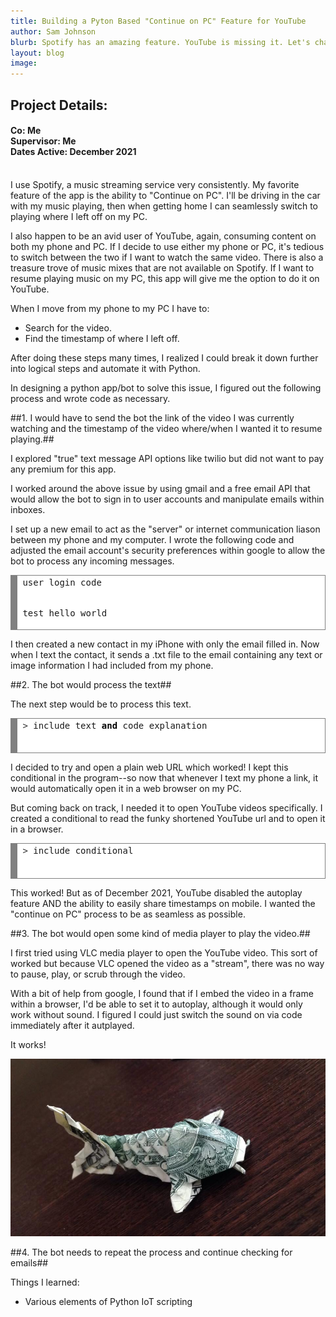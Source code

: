 ```yaml
---
title: Building a Pyton Based "Continue on PC" Feature for YouTube
author: Sam Johnson
blurb: Spotify has an amazing feature. YouTube is missing it. Let's change that with Python.
layout: blog
image: 
---
```

## Project Details:
#### Co: Me <br>Supervisor: Me <br>Dates Active: December 2021
<br>
I use Spotify, a music streaming service very consistently. My favorite feature of the app is the ability to "Continue on PC". I'll be driving in the car with my music playing, then when getting home I can seamlessly switch to playing where I left off on my PC.

I also happen to be an avid user of YouTube, again, consuming content on both my phone and PC. If I decide to use either my phone or PC, it's tedious to switch between the two if I want to watch the same video. There is also a treasure trove of music mixes that are not available on Spotify. If I want to resume playing music on my PC, this app will give me the option to do it on YouTube.

When I move from my phone to my PC I have to:
- Search for the video.
- Find the timestamp of where I left off.

After doing these steps many times, I realized I could break it down further into logical steps and automate it with Python.

In designing a python app/bot to solve this issue, I figured out the following process and wrote code as necessary.

##1. I would have to send the bot the link of the video I was currently watching and the timestamp of the video where/when I wanted it to resume playing.##

I explored "true" text message API options like twilio but did not want to pay any premium for this app.

I worked around the above issue by using gmail and a free email API that would allow the bot to sign in to user accounts and manipulate emails within inboxes.

I set up a new email to act as the "server" or internet communication liason between my phone and my computer. I wrote the following code and adjusted the email account's security preferences within google to allow the bot to process any incoming messages.

<!-- HTML generated using hilite.me --><div style="background: #ffffff; overflow:auto;width:auto;border:solid gray;border-width:.1em .1em .1em .8em;padding:.2em .6em;"><pre style="margin: 0; line-height: 125%">user login code
test
hello world
</pre></div>

I then created a new contact in my iPhone with only the email filled in. Now when I text the contact, it sends a .txt file to the email containing any text or image information I had included from my phone.

##2. The bot would process the text##

The next step would be to process this text.

<!-- HTML generated using hilite.me --><div style="background: #ffffff; overflow:auto;width:auto;border:solid gray;border-width:.1em .1em .1em .8em;padding:.2em .6em;"><pre style="margin: 0; line-height: 125%"><span style="color: #333333">&gt;</span> include text <span style="color: #000000; font-weight: bold">and</span> code explanation
</pre></div>

I decided to try and open a plain web URL which worked! I kept this conditional in the program--so now that whenever I text my phone a link, it would automatically open it in a web browser on my PC.

But coming back on track, I needed it to open YouTube videos specifically. I created a conditional to read the funky shortened YouTube url and to open it in a browser.

<!-- HTML generated using hilite.me --><div style="background: #ffffff; overflow:auto;width:auto;border:solid gray;border-width:.1em .1em .1em .8em;padding:.2em .6em;"><pre style="margin: 0; line-height: 125%"><span style="color: #333333">&gt;</span> include conditional
</pre></div>

This worked! But as of December 2021, YouTube disabled the autoplay feature AND the ability to easily share timestamps on mobile. I wanted the "continue on PC" process to be as seamless as possible.

##3. The bot would open some kind of media player to play the video.##

I first tried using VLC media player to open the YouTube video. This sort of worked but because VLC opened the video as a "stream", there was no way to pause, play, or scrub through the video.

With a bit of help from google, I found that if I embed the video in a frame within a browser, I'd be able to set it to autoplay, although it would only work without sound. I figured I could just switch the sound on via code immediately after it autplayed.

It works!

<img src="\media\Project Pics 2021\PlasticOrigami\dollarkoi.jpg" alt="Case in point"/>

##4. The bot needs to repeat the process and continue checking for emails##

Things I learned:
- Various elements of Python IoT scripting
